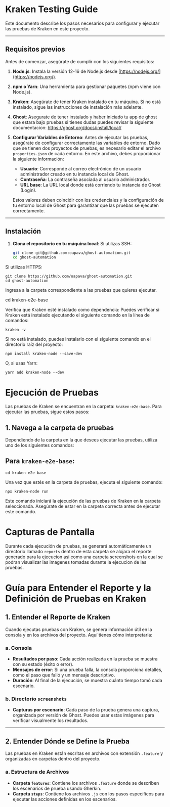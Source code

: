 # Kraken Testing Guide

Este documento describe los pasos necesarios para configurar y ejecutar las pruebas de Kraken en este proyecto.

---

## Requisitos previos

Antes de comenzar, asegúrate de cumplir con los siguientes requisitos:

1. **Node.js**: Instala la versión 12-16 de Node.js desde [https://nodejs.org/](https://nodejs.org/).
2. **npm o Yarn**: Una herramienta para gestionar paquetes (npm viene con Node.js).
3. **Kraken**: Asegúrate de tener Kraken instalado en tu máquina. Si no está instalado, sigue las instrucciones de instalación más adelante.
4. **Ghost**: Asegurate de tener instalado y haber iniciado tu app de ghost que estara bajo pruebas si tienes dudas puedes revisar la siguiente documentacion: https://ghost.org/docs/install/local/
5. **Configurar Variables de Entorno**: Antes de ejecutar las pruebas, asegúrate de configurar correctamente las variables de entorno. Dado que se tienen dos proyectos de pruebas, es necesario editar el archivo `properties.json` de cada entorno. En este archivo, debes proporcionar la siguiente información:

    - **Usuario**: Corresponde al correo electrónico de un usuario administrador creado en tu instancia local de Ghost.
    - **Contraseña**: La contraseña asociada al usuario administrador.
    - **URL base**: La URL local donde está corriendo tu instancia de Ghost (Login).

   Estos valores deben coincidir con los credenciales y la configuración de tu entorno local de Ghost para garantizar que las pruebas se ejecuten correctamente.
---

## Instalación

1. **Clona el repositorio en tu máquina local**:
   Si utilizas SSH:
   ```bash
   git clone git@github.com:oapava/ghost-automation.git
   cd ghost-automation

Si utilizas HTTPS:

    git clone https://github.com/oapava/ghost-automation.git
    cd ghost-automation

Ingresa a la carpeta correspondiente a las pruebas que quieres ejecutar.

cd kraken-e2e-base

Verifica que Kraken esté instalado como dependencia: Puedes verificar si Kraken está instalado ejecutando el siguiente comando en la línea de comandos:

    kraken -v

Si no está instalado, puedes instalarlo con el siguiente comando en el directorio raíz del proyecto:

    npm install kraken-node --save-dev

O, si usas Yarn:

    yarn add kraken-node --dev


# Ejecución de Pruebas

Las pruebas de Kraken se encuentran en la carpeta: `kraken-e2e-base`. Para ejecutar las pruebas, sigue estos pasos:

## 1. Navega a la carpeta de pruebas

Dependiendo de la carpeta en la que desees ejecutar las pruebas, utiliza uno de los siguientes comandos:

## Para `kraken-e2e-base`:

    cd kraken-e2e-base

Una vez que estés en la carpeta de pruebas, ejecuta el siguiente comando:

    npx kraken-node run

Este comando iniciará la ejecución de las pruebas de Kraken en la carpeta seleccionada. Asegúrate de estar en la carpeta correcta antes de ejecutar este comando.

# Capturas de Pantalla

Durante cada ejecución de pruebas, se generará automáticamente un directorio llamado `reports` dentro de esta carpeta se alojara el reporte generado para la ejecucion asi como una carpeta screenshots en la cual se podran visualizar
las imagenes tomadas durante la ejecucion de las pruebas.

# Guía para Entender el Reporte y la Definición de Pruebas en Kraken

## 1. Entender el Reporte de Kraken

Cuando ejecutas pruebas con Kraken, se genera información útil en la consola y en los archivos del proyecto. Aquí tienes cómo interpretarla:

### a. **Consola**
- **Resultados por paso**: Cada acción realizada en la prueba se muestra con su estado (éxito o error).
- **Mensajes de error**: Si una prueba falla, la consola proporciona detalles, como el paso que falló y un mensaje descriptivo.
- **Duración**: Al final de la ejecución, se muestra cuánto tiempo tomó cada escenario.

### b. **Directorio `screenshots`**
- **Capturas por escenario**: Cada paso de la prueba genera una captura, organizada por versión de Ghost. Puedes usar estas imágenes para verificar visualmente los resultados.

---

## 2. Entender Dónde se Define la Prueba

Las pruebas en Kraken están escritas en archivos con extensión `.feature` y organizadas en carpetas dentro del proyecto.

### a. **Estructura de Archivos**
- **Carpeta `features`**: Contiene los archivos `.feature` donde se describen los escenarios de prueba usando Gherkin.
- **Carpeta `steps`**: Contiene los archivos `.js` con los pasos específicos para ejecutar las acciones definidas en los escenarios.
 

